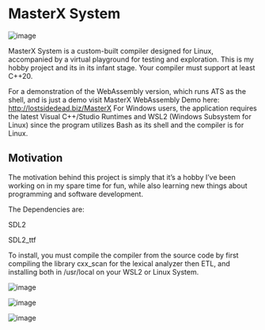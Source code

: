 # MasterX System

![image](https://github.com/user-attachments/assets/5f40ce93-134e-4c53-9fc3-f4e86c43c263)

MasterX System is a custom-built compiler designed for Linux, accompanied by a virtual playground for testing and exploration. This is my hobby project and its in its infant stage. Your compiler must support at least C++20.

For a demonstration of the WebAssembly version, which runs ATS as the shell, and is just a demo visit MasterX WebAssembly Demo here: http://lostsidedead.biz/MasterX
For Windows users, the application requires the latest Visual C++/Studio Runtimes and WSL2 (Windows Subsystem for Linux) since the program utilizes Bash as its shell and the compiler is for Linux.

## Motivation
The motivation behind this project is simply that it’s a hobby I’ve been working on in my spare time for fun, while also learning new things about programming and software development.

The Dependencies are:

SDL2

SDL2_ttf

To install, you must compile the compiler from the source code by first compiling the library cxx_scan for the lexical analyzer then  ETL, and installing both in /usr/local on your WSL2 or Linux System.


![image](https://github.com/user-attachments/assets/cfa8d16c-dd92-4f91-b946-93dff225ae13)

![image](https://github.com/user-attachments/assets/1266f28c-d4fc-4ddd-9a7f-7f48c57603f5)

![image](https://github.com/user-attachments/assets/aa286ef3-caf6-4065-ae2e-6628e5a0c1cd)


